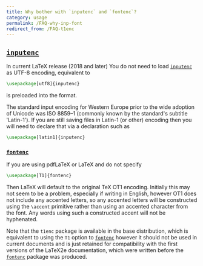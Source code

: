 ```yaml
---
title: Why bother with `inputenc` and `fontenc`?
category: usage
permalink: /FAQ-why-inp-font
redirect_from: /FAQ-t1enc
---
```




## [`inputenc`](https://ctan.org/pkg/inputenc)

In current LaTeX release (2018 and later) You do not need to load
[`inputenc`](https://ctan.org/pkg/inputenc) as UTF-8 encoding, equivalent to
```latex
\usepackage[utf8]{inputenc}
```
is preloaded into the format.

The standard input encoding for Western Europe prior to the wide adoption
of Unicode was ISO&nbsp;8859&ndash;1 (commonly known by the standard's
subtitle 'Latin-1'). If you are still saving files in Latin-1 (or other)
encoding then you will need to declare that via a declaration such as
```latex
\usepackage[latin1]{inputenc}
```


### [`fontenc`](https://ctan.org/pkg/fontenc)
If you are using pdfLaTeX or LaTeX and do not specify
```latex
\usepackage[T1]{fontenc}
```

Then LaTeX will default to the original TeX OT1 encoding. Initially
this may not seem to be a problem, especially if writing in English,
however OT1 does not include any accented letters, so any accented
letters will be constructed using the `\accent` primitive rather than
using an accented character from the font. Any words using such a constructed
accent will not be hyphenated.

Note that the `t1enc` package is available in the base distribution,
which is equivalent to using the `T1` option to
[`fontenc`](https://ctan.org/pkg/fontenc) however it should not
be used in current documents and is just retained for compatibility
with the first versions of the LaTeX2e documentation, which were
written before the [`fontenc`](https://ctan.org/fontenc/inputenc)
package was produced.

